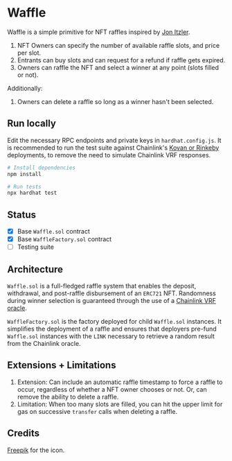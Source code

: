 # Waffle

Waffle is a simple primitive for NFT raffles inspired by [Jon Itzler](https://twitter.com/jonitzler/status/1408472539182120967).

1. NFT Owners can specify the number of available raffle slots, and price per slot.
2. Entrants can buy slots and can request for a refund if raffle gets expired.
3. Owners can raffle the NFT and select a winner at any point (slots filled or not).

Additionally:

1. Owners can delete a raffle so long as a winner hasn't been selected.

## Run locally

Edit the necessary RPC endpoints and private keys in `hardhat.config.js`. It is recommended to run the test suite against Chainlink's [Kovan or Rinkeby](https://docs.chain.link/docs/vrf-contracts/) deployments, to remove the need to simulate Chainlink VRF responses.

```bash
# Install dependencies
npm install

# Run tests
npx hardhat test
```

## Status

- [X] Base `Waffle.sol` contract
- [X] Base `WaffleFactory.sol` contract
- [ ] Testing suite

## Architecture

`Waffle.sol` is a full-fledged raffle system that enables the deposit, withdrawal, and post-raffle disbursement of an `ERC721` NFT. Randomness during winner selection is guaranteed through the use of a [Chainlink VRF oracle](https://docs.chain.link/docs/chainlink-vrf/).

`WaffleFactory.sol` is the factory deployed for child `Waffle.sol` instances. It simplifies the deployment of a raffle and ensures that deployers pre-fund `Waffle.sol` instances with the `LINK` necessary to retrieve a random result from the Chainlink oracle.

## Extensions + Limitations

1. Extension: Can include an automatic raffle timestamp to force a raffle to occur, regardless of whether a NFT owner chooses or not. Or, can remove the ability to delete a raffle.
2. Limitation: When too many slots are filled, you can hit the upper limit for gas on successive `transfer` calls when deleting a raffle.

## Credits

[Freepik](https://www.flaticon.com/free-icon/stroopwafel_3531066?term=waffle&page=1&position=3&page=1&position=3&related_id=3531066&origin=search#) for the icon.
